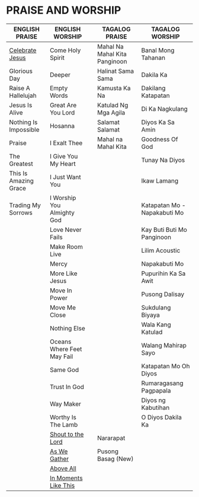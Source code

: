 # PRAISE AND WORSHIP
| ENGLISH   PRAISE        | ENGLISH WORSHIP            |   | TAGALOG PRAISE                | TAGALOG WORSHIP              |
|-------------------------|----------------------------|---|-------------------------------|------------------------------|
| [Celebrate   Jesus](https://github.com/fbspw/lyrics/blob/main/eng_praise/celebrate_jesus.md)       | Come Holy Spirit           |   | Mahal Na Mahal Kita Panginoon | Banal Mong Tahanan           |
| Glorious   Day          | Deeper                     |   | Halinat Sama Sama             | Dakila Ka                    |
| Raise A   Hallelujah    | Empty Words                |   | Kamusta Ka Na                 | Dakilang Katapatan           |
| Jesus Is   Alive        | Great Are You Lord         |   | Katulad Ng Mga Agila          | Di Ka Nagkulang              |
| Nothing Is   Impossible | Hosanna                    |   | Salamat Salamat               | Diyos Ka Sa Amin             |
| Praise                  | I Exalt Thee               |   | Mahal na Mahal Kita           | Goodness Of God              |
| The   Greatest          | I Give You My Heart        |   |                               | Tunay Na Diyos               |
| This Is   Amazing Grace | I Just Want You            |   |                               | Ikaw Lamang                  |
| Trading My   Sorrows    | I Worship You Almighty God |   |                               | Katapatan Mo - Napakabuti Mo |
|                         | Love Never Fails           |   |                               | Kay Buti Buti Mo Panginoon   |
|                         | Make Room Live             |   |                               | Lilim Acoustic               |
|                         | Mercy                      |   |                               | Napakabuti Mo                |
|                         | More Like Jesus            |   |                               | Pupurihin Ka Sa Awit         |
|                         | Move In Power              |   |                               | Pusong Dalisay               |
|                         | Move Me Close              |   |                               | Sukdulang Biyaya             |
|                         | Nothing Else               |   |                               | Wala Kang Katulad            |
|                         | Oceans Where Feet May Fail |   |                               | Walang Mahirap Sayo          |
|                         | Same God                   |   |                               | Katapatan Mo Oh Diyos                           |
|                         | Trust In God               |   |                               | Rumaragasang Pagpapala          |
|                         | Way Maker                  |   |                               | Diyos ng Kabutihan                             |
|                         | Worthy Is The Lamb         |   |                               | O Diyos Dakila Ka                             |
|                         | [Shout to the Lord](https://github.com/fbspw/lyrics/blob/main/eng_praise/shout_to_the_lord.md)          |   |  Nararapat                             |                              |
|                         | [As We Gather](https://github.com/fbspw/lyrics/blob/main/eng_praise/as_we_gather.md)               |   |     Pusong Basag (New)                          |                              |
|                         | [Above All](https://github.com/fbspw/lyrics/blob/main/eng_praise/above_all.md)                  |   |                               |                              |
|                         | [In Moments Like This](https://github.com/fbspw/lyrics/blob/main/eng_praise/in_moments_like_these.md)       |   |                               |                              |
